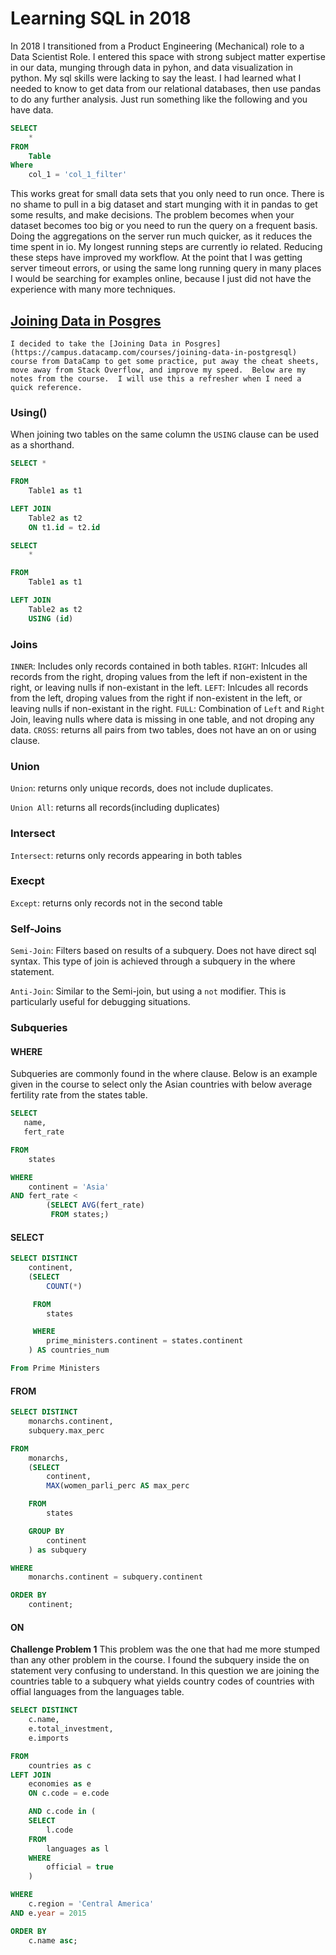 # Learning SQL in 2018

In 2018 I transitioned from a Product Engineering (Mechanical) role to a Data Scientist Role.  I entered this space with strong subject matter expertise in our data, munging through data in pyhon, and data visualization in python.  My sql skills were lacking to say the least.  I had learned what I needed to know to get data from our relational databases, then use pandas to do any further analysis.    Just run something like the following and you have data.

``` sql
SELECT 
    * 
FROM 
    Table 
Where 
    col_1 = 'col_1_filter'
```

This works great for small data sets that you only need to run once.  There is no shame to pull in a big dataset and start munging with it in pandas to get some results, and make decisions.  The problem becomes when your dataset becomes too big or you need to run the query on a frequent basis.  Doing the aggregations on the server run much quicker, as it reduces the time spent in io.  My longest running steps are currently io related.  Reducing these steps have improved my workflow.  At the point that I was getting server timeout errors, or using the same long running query in many places I would be searching for examples online, because I just did not have the experience with many more techniques.


## [Joining Data in Posgres](https://campus.datacamp.com/courses/joining-data-in-postgresql)

    I decided to take the [Joining Data in Posgres](https://campus.datacamp.com/courses/joining-data-in-postgresql) course from DataCamp to get some practice, put away the cheat sheets, move away from Stack Overflow, and improve my speed.  Below are my notes from the course.  I will use this a refresher when I need a quick reference.

### Using()
When joining two tables on the same column the ```USING``` clause can be used as a shorthand.

```sql 
SELECT * 

FROM 
    Table1 as t1

LEFT JOIN 
    Table2 as t2
    ON t1.id = t2.id
```

```sql 
SELECT 
    * 

FROM 
    Table1 as t1

LEFT JOIN 
    Table2 as t2
    USING (id)
```

### Joins

```INNER```: Includes only records contained in both tables.
```RIGHT```: Inlcudes all records from the right, droping values from the left if non-existent in the right, or leaving nulls if non-existant in the left.
```LEFT```: Inlcudes all records from the left, droping values from the right if non-existent in the left, or leaving nulls if non-existant in the right.
```FULL```: Combination of ```Left``` and ```Right``` Join, leaving nulls where data is missing in one table, and not droping any data.
```CROSS```: returns all pairs from two tables, does not have an on or using clause.

### Union

```Union```: returns only unique records, does not include duplicates.

```Union All```: returns all records(including duplicates)

### Intersect

```Intersect```: returns only records appearing in both tables

### Execpt

```Except```: returns only records not in the second table

### Self-Joins

```Semi-Join```: Filters based on results of a subquery.  Does not have direct sql syntax.  This type of join is achieved through a subquery in the where statement.

```Anti-Join```: Similar to the Semi-join, but using a ```not``` modifier.  This is particularly useful for debugging situations.

### Subqueries

#### WHERE

Subqueries are commonly found in the where clause.  Below is an example given in the course to select only the Asian countries with below average fertility rate from the states table.  

``` sql
SELECT 
   name,
   fert_rate

FROM 
    states

WHERE 
    continent = 'Asia'
AND fert_rate <
        (SELECT AVG(fert_rate)
         FROM states;)
```

#### SELECT

``` sql
SELECT DISTINCT
    continent,
    (SELECT 
        COUNT(*)

     FROM 
        states

     WHERE 
        prime_ministers.continent = states.continent
    ) AS countries_num

From Prime Ministers
```

#### FROM

``` sql
SELECT DISTINCT
    monarchs.continent,
    subquery.max_perc

FROM
    monarchs,
    (SELECT
        continent,
        MAX(women_parli_perc AS max_perc

    FROM
        states

    GROUP BY 
        continent
    ) as subquery

WHERE
    monarchs.continent = subquery.continent

ORDER BY
    continent;
```

#### ON

**Challenge Problem 1**  This problem was the one that had me more stumped than any other problem in the course.  I found the subquery inside the on statement very confusing to understand.  In this question we are joining the countries table to a subquery what yields country codes of countries with offial languages from the languages table.

``` sql
SELECT DISTINCT
    c.name,
    e.total_investment,
    e.imports

FROM 
    countries as c
LEFT JOIN 
    economies as e
    ON c.code = e.code

    AND c.code in (
    SELECT 
        l.code 
    FROM 
        languages as l
    WHERE 
        official = true
    )

WHERE 
    c.region = 'Central America'
AND e.year = 2015

ORDER BY 
    c.name asc;
```
